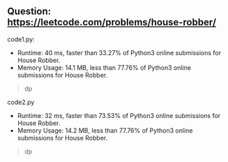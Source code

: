 ## Question: https://leetcode.com/problems/house-robber/

code1.py:
* Runtime: 40 ms, faster than 33.27% of Python3 online submissions for House Robber.
* Memory Usage: 14.1 MB, less than 77.76% of Python3 online submissions for House Robber.
> dp

code2.py
* Runtime: 32 ms, faster than 73.53% of Python3 online submissions for House Robber.
* Memory Usage: 14.2 MB, less than 77.76% of Python3 online submissions for House Robber.
> dp